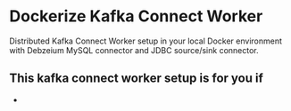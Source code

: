 # Dockerize Kafka Connect Worker

Distributed Kafka Connect  Worker setup in your local Docker environment  with Debzeium MySQL connector and JDBC source/sink connector.

## This kafka connect worker setup is for you if
 -  

<!--stackedit_data:
eyJoaXN0b3J5IjpbLTM4NTg0MTI2Nl19
-->